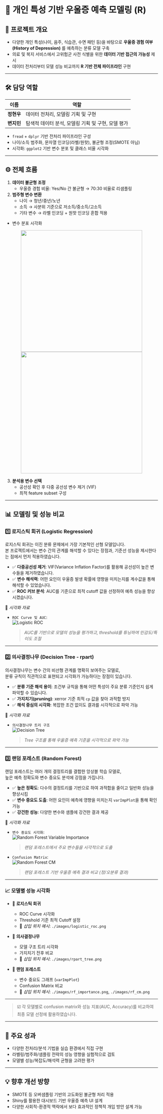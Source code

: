 # 🧠 개인 특성 기반 우울증 예측 모델링 (R)

## 🎯 프로젝트 개요

- 다양한 개인 특성(나이, 음주, 식습관, 수면 패턴 등)을 바탕으로 **우울증 경험 여부(History of Depression)** 를 예측하는 분류 모델 구축
- 의료 및 복지 서비스에서 고위험군 사전 식별을 위한 **데이터 기반 접근의 가능성** 제시
- 데이터 전처리부터 모델 성능 비교까지 **R 기반 전체 파이프라인** 구현

---

## 🛠️ 담당 역할

| 이름 | 역할 |
|------|------|
| **정현우** | 데이터 전처리, 모델링 기획 및 구현 |
| **변지민** | 탐색적 데이터 분석, 모델링 기획 및 구현, 모델 평가 |

- `fread` + `dplyr` 기반 전처리 파이프라인 구성
- 나이/소득 범주화, 문자열 인코딩(라벨/원핫), 불균형 조정(SMOTE 아님)
- 시각화: `ggplot2` 기반 변수 분포 및 클래스 비율 시각화

---

## ⚙️ 전체 흐름

1. **데이터 불균형 조정**
   - 우울증 경험 비율: Yes/No 간 불균형 → 70:30 비율로 리샘플링
2. **범주형 변수 변환**
   - 나이 → 청년/중년/노년
   - 소득 → 사분위 기준으로 저소득/중소득/고소득
   - 기타 변수 → 라벨 인코딩 + 원핫 인코딩 혼합 적용
- 변수 분포 시각화

<p align="center">
  <img src="https://github.com/user-attachments/assets/bba7bc78-18ce-4338-924d-61e8febf88d6" width="400"/>
  <img src="https://github.com/user-attachments/assets/32658e00-cecf-475f-8990-887e94ead21a" width="400"/>
</p>  

3. **분석용 변수 선택**
   - 공선성 확인 후 다중 공선성 변수 제거 (VIF)
   - 최적 feature subset 구성

---

## 📊 모델링 및 성능 비교

### 1️⃣ 로지스틱 회귀 (Logistic Regression)

로지스틱 회귀는 이진 분류 문제에서 가장 기본적인 선형 모델입니다.  
본 프로젝트에서는 변수 간의 관계를 해석할 수 있다는 장점과, 기준선 성능을 제시한다는 점에서 먼저 적용하였습니다.

- ✅ **다중공선성 제거**: VIF(Variance Inflation Factor)를 활용해 공선성이 높은 변수들을 제거하였습니다.
- ✅ **변수 해석력**: 어떤 요인이 우울증 발생 확률에 영향을 미치는지를 계수값을 통해 해석할 수 있었습니다.
- ✅ **ROC 커브 분석**: AUC를 기준으로 최적 cutoff 값을 선정하여 예측 성능을 향상시켰습니다.

📎 _시각화 자료_
- `ROC Curve 및 AUC`:  
  ![Logistic ROC](./images/logistic_roc.png)  
  > *AUC를 기반으로 모델의 성능을 평가하고, threshold를 튜닝하여 민감도/특이도 조절*

---

### 2️⃣ 의사결정나무 (Decision Tree - rpart)

의사결정나무는 변수 간의 비선형 관계를 명확히 보여주는 모델로,  
분류 규칙이 직관적으로 표현되고 시각화가 가능하다는 장점이 있습니다.

- ✅ **분류 기준 해석 용이**: 조건부 규칙을 통해 어떤 특성이 주요 분류 기준인지 쉽게 파악할 수 있습니다.
- ✅ **가지치기(pruning)**: xerror 기준 최적 `cp` 값을 찾아 과적합 방지
- ✅ **해석 중심의 시각화**: 복잡한 조건 없이도 결과를 시각적으로 파악 가능

📎 _시각화 자료_
- `의사결정나무 트리 구조`  
  ![Decision Tree](./images/rpart_tree.png)  
  > *Tree 구조를 통해 우울증 예측 기준을 시각적으로 파악 가능*

---

### 3️⃣ 랜덤 포레스트 (Random Forest)

랜덤 포레스트는 여러 개의 결정트리를 결합한 앙상블 학습 모델로,  
높은 예측 정확도와 변수 중요도 분석에 강점을 가집니다.

- ✅ **높은 정확도**: 다수의 결정트리를 기반으로 하여 과적합을 줄이고 일반화 성능을 향상시킴
- ✅ **변수 중요도 도출**: 어떤 요인이 예측에 영향을 미치는지 `varImpPlot`을 통해 확인 가능
- ✅ **강건한 성능**: 다양한 변수와 샘플에 강건한 결과 제공

📎 _시각화 자료_
- `변수 중요도 시각화`:  
  ![Random Forest Variable Importance](./images/rf_importance.png)  
  > *랜덤 포레스트에서 주요 변수들을 시각적으로 도출*

- `Confusion Matrix`:  
  ![Random Forest CM](./images/rf_cm.png)  
  > *랜덤 포레스트 기반 우울증 예측 결과 비교 (정/오분류 결과)*

---

### 📈 모델별 성능 시각화

- 🔹 **로지스틱 회귀**
  - ROC Curve 시각화  
  - Threshold 기준 최적 Cutoff 설정  
  - 📎 _삽입 위치 예시_: `./images/logistic_roc.png`

- 🔹 **의사결정나무**
  - 모델 구조 트리 시각화  
  - 가지치기 전후 비교  
  - 📎 _삽입 위치 예시_: `./images/rpart_tree.png`

- 🔹 **랜덤 포레스트**
  - 변수 중요도 그래프 (`varImpPlot`)  
  - Confusion Matrix 비교  
  - 📎 _삽입 위치 예시_: `./images/rf_importance.png`, `./images/rf_cm.png`

---

> ☑️ 각 모델별로 confusion matrix와 성능 지표(AUC, Accuracy)를 비교하여 최종 모델 선정에 활용하였습니다.

---

## 🧾 주요 성과

- 다양한 전처리/분석 기법을 실습 환경에서 직접 구현
- 라벨링/범주화/샘플링 전략의 성능 영향을 실험적으로 검토
- 모델별 성능/복잡도/해석력 균형을 고려한 평가

---

## 💡 향후 개선 방향

- SMOTE 등 오버샘플링 기반의 고도화된 불균형 처리 적용
- Shiny를 활용한 대시보드 기반 우울증 예측 UI 설계
- 다양한 사회적-환경적 맥락에서 보다 효과적인 정책적 개입 방안 설계 가능

